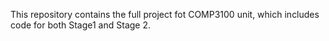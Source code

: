 This repository contains the full project fot COMP3100 unit, which includes code for both Stage1 and Stage 2.
